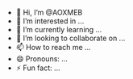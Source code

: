 - 👋 Hi, I’m @AOXMEB
- 👀 I’m interested in ...
- 🌱 I’m currently learning ...
- 💞️ I’m looking to collaborate on ...
- 📫 How to reach me ...
- 😄 Pronouns: ...
- ⚡ Fun fact: ...

<!---
AOXMEB/AOXMEB is a ✨ special ✨ repository because its `README.md` (this file) appears on your GitHub profile.
You can click the Preview link to take a look at your changes.
--->
